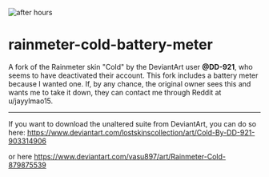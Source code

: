 ![after hours](https://user-images.githubusercontent.com/73204320/201310556-7b5afe33-0300-4e31-b743-300cb5c543da.png)

# rainmeter-cold-battery-meter

A fork of the Rainmeter skin "Cold" by the DeviantArt user **@DD-921**, who seems to have deactivated their account. This fork includes a battery meter because I wanted one. If, by any chance, the original owner sees this and wants me to take it down, they can contact me through Reddit at u/jayylmao15.

---

If you want to download the unaltered suite from DeviantArt, you can do so here: https://www.deviantart.com/lostskinscollection/art/Cold-By-DD-921-903314906

or here
https://www.deviantart.com/vasu897/art/Rainmeter-Cold-879875539
